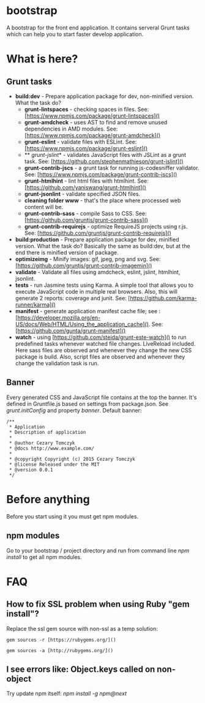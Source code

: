 # bootstrap

A bootstrap for the front end application. It contains serveral Grunt tasks which can help you to start faster develop application.

# What is here?

## Grunt tasks

- **build:dev** - Prepare application package for dev, non-minified version. What the task do?
    - **grunt-lintspaces** - checking spaces in files. See: [https://www.npmjs.com/package/grunt-lintspaces]()
    - **grunt-amdcheck** - uses AST to find and remove unused dependencies in AMD modules. See: [https://www.npmjs.com/package/grunt-amdcheck]()
    - **grunt-eslint** - validate files with ESLint. See: [https://www.npmjs.com/package/grunt-eslint]()
    - ** *grunt-jslint** - validates JavaScript files with JSLint as a grunt task. See: [https://github.com/stephenmathieson/grunt-jslint]()
    - **grunt-contrib-jscs** - a grunt task for running js-codesniffer validator. See: [https://www.npmjs.com/package/grunt-contrib-jscs]()
    - **grunt-htmlhint** - lint html files with htmlhint. See: [https://github.com/yaniswang/grunt-htmlhint]()
    - **grunt-jsonlint** - validate specified JSON files.
    - **cleaning folder www** - that's the place where processed web content will be.
    - **grunt-contrib-sass** - compile Sass to CSS. See: [https://github.com/gruntjs/grunt-contrib-sass]()
    - **grunt-contrib-requirejs** - optimize RequireJS projects using r.js. See: [https://github.com/gruntjs/grunt-contrib-requirejs]()
- **build:production** - Prepare application package for dev, minified version. What the task do? Basically the same as build:dev, but at the end there is minified version of package.
- **optimizeimg** - Minify images: gif, jpeg, png and svg. See: [https://github.com/gruntjs/grunt-contrib-imagemin]()
- **validate** - Validate all files using amdcheck, eslint, jslint, htmlhint, jsonlint.
- **tests** - run Jasmine tests using Karma. A simple tool that allows you to execute JavaScript code in multiple real browsers. Also, this will generate 2 reports: coverage and junit. See: [https://github.com/karma-runner/karma]()
- **manifest** - generate application manifest cache file; see : [https://developer.mozilla.org/en-US/docs/Web/HTML/Using_the_application_cache](). See: [https://github.com/gunta/grunt-manifest]()
- **watch** - using [https://github.com/steida/grunt-este-watch]() to run predefined tasks whenever watched file changes. LiveReload included. Here sass files are observed and whenever they change the new CSS package is build. Also, script files are observed and whenever they change the validation task is run.

## Banner

Every generated CSS and JavaScript file contains at the top the banner. It's defined in Gruntfile.js based on settings from package.json. See *grunt.initConfig* and property *banner*. Default banner:


	/**
	 * Application
	 * Description of application
	 *
	 * @author Cezary Tomczyk
	 * @docs http://www.example.com/
     *
	 * @copyright Copyright (c) 2015 Cezary Tomczyk
	 * @license Released under the MIT
	 * @version 0.0.1
	 */

# Before anything

Before you start using it you must get npm modules.

## npm modules

Go to your bootstrap / project directory and run from command line *npm install* to get all npm modules.

# FAQ

## How to fix SSL problem when using Ruby "gem install"?

Replace the ssl gem source with non-ssl as a temp solution:

	gem sources -r [https://rubygems.org/]()

	gem sources -a [http://rubygems.org/]()

## I see errors like: Object.keys called on non-object

Try update npm itself: *npm install -g npm@next*